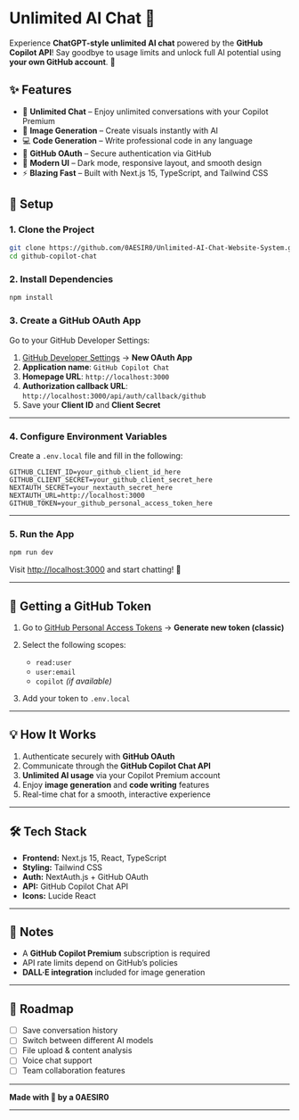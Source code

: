 # Unlimited AI Chat 🚀

Experience **ChatGPT-style unlimited AI chat** powered by the **GitHub Copilot API**!
Say goodbye to usage limits and unlock full AI potential using **your own GitHub account**. 💪

## ✨ Features

* 🤖 **Unlimited Chat** – Enjoy unlimited conversations with your Copilot Premium
* 🎨 **Image Generation** – Create visuals instantly with AI
* 💻 **Code Generation** – Write professional code in any language
* 🔐 **GitHub OAuth** – Secure authentication via GitHub
* 🌙 **Modern UI** – Dark mode, responsive layout, and smooth design
* ⚡ **Blazing Fast** – Built with Next.js 15, TypeScript, and Tailwind CSS

## 🚀 Setup

### 1. Clone the Project

```bash
git clone https://github.com/0AESIR0/Unlimited-AI-Chat-Website-System.git
cd github-copilot-chat
```

### 2. Install Dependencies

```bash
npm install
```

### 3. Create a GitHub OAuth App

Go to your GitHub Developer Settings:

1. [GitHub Developer Settings](https://github.com/settings/developers) → **New OAuth App**
2. **Application name**: `GitHub Copilot Chat`
3. **Homepage URL**: `http://localhost:3000`
4. **Authorization callback URL**: `http://localhost:3000/api/auth/callback/github`
5. Save your **Client ID** and **Client Secret**

---

### 4. Configure Environment Variables

Create a `.env.local` file and fill in the following:

```env
GITHUB_CLIENT_ID=your_github_client_id_here
GITHUB_CLIENT_SECRET=your_github_client_secret_here
NEXTAUTH_SECRET=your_nextauth_secret_here
NEXTAUTH_URL=http://localhost:3000
GITHUB_TOKEN=your_github_personal_access_token_here
```

---

### 5. Run the App

```bash
npm run dev
```

Visit [http://localhost:3000](http://localhost:3000) and start chatting! 🎉

---

## 🔧 Getting a GitHub Token

1. Go to [GitHub Personal Access Tokens](https://github.com/settings/tokens) → **Generate new token (classic)**
2. Select the following scopes:

   * `read:user`
   * `user:email`
   * `copilot` *(if available)*
3. Add your token to `.env.local`

---

## 💡 How It Works

1. Authenticate securely with **GitHub OAuth**
2. Communicate through the **GitHub Copilot Chat API**
3. **Unlimited AI usage** via your Copilot Premium account
4. Enjoy **image generation** and **code writing** features
5. Real-time chat for a smooth, interactive experience

---

## 🛠 Tech Stack

* **Frontend:** Next.js 15, React, TypeScript
* **Styling:** Tailwind CSS
* **Auth:** NextAuth.js + GitHub OAuth
* **API:** GitHub Copilot Chat API
* **Icons:** Lucide React

---

## 📝 Notes

* A **GitHub Copilot Premium** subscription is required
* API rate limits depend on GitHub’s policies
* **DALL·E integration** included for image generation

---

## 🎯 Roadmap

* [ ] Save conversation history
* [ ] Switch between different AI models
* [ ] File upload & content analysis
* [ ] Voice chat support
* [ ] Team collaboration features

---

**Made with 💚 by a 0AESIR0**

---
